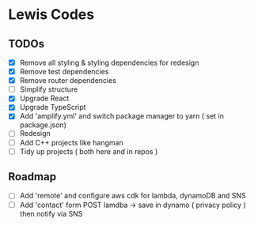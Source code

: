# Lewis Codes

## TODOs

- [x] Remove all styling & styling dependencies for redesign
- [x] Remove test dependencies
- [x] Remove router dependencies
- [ ] Simplify structure
- [x] Upgrade React
- [x] Upgrade TypeScript
- [x] Add 'amplify.yml' and switch package manager to yarn ( set in package.json)
- [ ] Redesign
- [ ] Add C++ projects like hangman
- [ ] Tidy up projects ( both here and in repos )

## Roadmap

- [ ] Add 'remote' and configure aws cdk for lambda, dynamoDB and SNS
- [ ] Add 'contact' form POST lamdba -> save in dynamo ( privacy policy ) then notify via SNS
